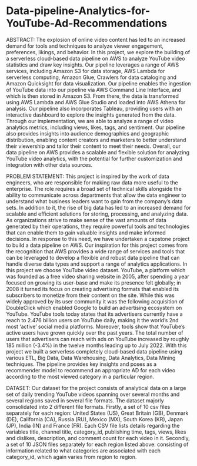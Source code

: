 # Data-pipeline-Analytics-for-YouTube-Ad-Recommendations

ABSTRACT:
The explosion of online video content has led to an increased demand for tools and techniques to analyze viewer engagement, preferences, likings, and behavior. In this project, we explore the building of a serverless cloud-based data pipeline on AWS to analyze YouTube video statistics and draw key insights. Our pipeline leverages a range of AWS services, including Amazon S3 for data storage, AWS Lambda for serverless computing, Amazon Glue, Crawlers for data cataloging and Amazon Quicksight for data visualization.
Our pipeline enables the ingestion of YouTube data into our pipeline via AWS Command Line Interface, and which is then stored in Amazon S3. From there, the data is transformed using AWS Lambda and AWS Glue Studio and loaded into AWS Athena for analysis. Our pipeline also incorporates Tableau, providing users with an interactive dashboard to explore the insights generated from the data.
Through our implementation, we are able to analyze a range of video analytics metrics, including views, likes, tags, and sentiment. Our pipeline also provides insights into audience demographics and geographic distribution, enabling content creators and marketers to better understand their viewership and tailor their content to meet their needs.
Overall, our data pipeline on AWS provides a scalable and flexible solution for analyzing YouTube video analytics, with the potential for further customization and integration with other data sources.

PROBLEM STATEMENT:
This project is inspired by the work of data engineers, who are responsible for making raw data more useful to the enterprise. The role requires a broad set of technical skills alongside the ability to communicate across departments that allow the data engineer to understand what business leaders want to gain from the company’s data sets. 
In addition to it, the rise of big data has led to an increased demand for scalable and efficient solutions for storing, processing, and analyzing data. As organizations strive to make sense of the vast amounts of data generated by their operations, they require powerful tools and technologies that can enable them to gain valuable insights and make informed decisions.
In response to this need, we have undertaken a capstone project to build a data pipeline on AWS. Our inspiration for this project comes from the recognition that AWS provides a wide range of services and tools that can be leveraged to develop a flexible and robust data pipeline that can handle diverse data types and support a range of analytics applications.
In this project we choose YouTube video dataset. YouTube, a platform which was founded as a free video sharing website in 2005, after spending a year focused on growing its user-base and make its presence felt globally; in 2008 it turned its focus on creating advertising formats that enabled its subscribers to monetize from their content on the site. While this was widely approved by its user community it was the following acquisition of DoubleClick which enabled Google to build an advertising ecosystem on YouTube.
YouTube tools today states that its advertisers currently have a reach to 2.476 billion users on YouTube daily, making it the world’s 2nd most ‘active’ social media platforms. Moreover, tools show that YouTube’s active users have grown quickly over the past years. The total number of users that advertisers can reach with ads on YouTube increased by roughly 185 million (-3.4%) in the twelve months leading up to July 2022.
With this project we built a serverless completely cloud-based data pipeline using various ETL, Big Data, Data Warehousing, Data Analytics, Data Mining techniques. The pipeline provides key insights and poses as a recommender model to recommend an appropriate AD for each video according to the most viewed category in a particular region. 
 

DATASET:
Our dataset for the project consists of analytical data on a large set of daily trending YouTube videos spanning over several months and several regions saved in several file formats. The dataset majorly consolidated into 2 different file formats. 
Firstly, a set of 10 csv files separately for each region: United States (US), Great Britain (GB), Denmark (DE), California (CA), Russia (RU), Mexico (MX), South Korea (KR), Japan (JP), India (IN) and France (FR). Each CSV file lists details regarding the variables title, channel title, category_id, publishing time, tags, views, likes and dislikes, description, and comment count for each video in it.
Secondly, a set of 10 JSON files separately for each region listed above: consisting of information related to what categories are associated with each category_id, which again varies from region to region.    
